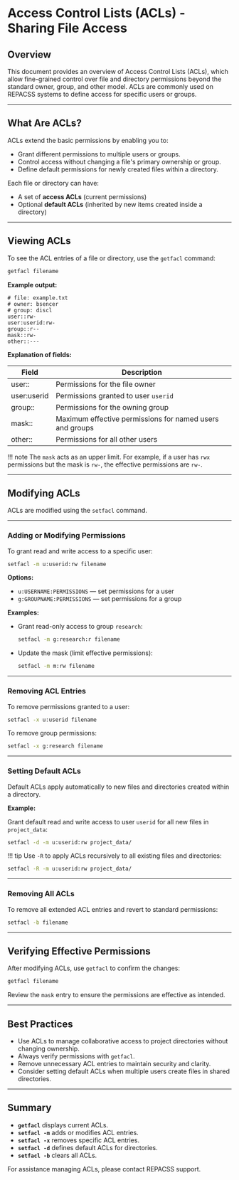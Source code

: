 # Access Control Lists (ACLs) - Sharing File Access

## Overview

This document provides an overview of Access Control Lists (ACLs), which allow fine-grained control over file and directory permissions beyond the standard owner, group, and other model. ACLs are commonly used on REPACSS systems to define access for specific users or groups.

---

## What Are ACLs?

ACLs extend the basic permissions by enabling you to:

- Grant different permissions to multiple users or groups.
- Control access without changing a file's primary ownership or group.
- Define default permissions for newly created files within a directory.

Each file or directory can have:

- A set of **access ACLs** (current permissions)
- Optional **default ACLs** (inherited by new items created inside a directory)

---

## Viewing ACLs

To see the ACL entries of a file or directory, use the `getfacl` command:

```bash
getfacl filename
```

**Example output:**

```
# file: example.txt
# owner: bsencer
# group: discl
user::rw-
user:userid:rw-
group::r--
mask::rw-
other::---
```

**Explanation of fields:**

| Field        | Description                                                |
|--------------|------------------------------------------------------------|
| user::       | Permissions for the file owner                            |
| user:userid   | Permissions granted to user `userid`                       |
| group::      | Permissions for the owning group                          |
| mask::       | Maximum effective permissions for named users and groups  |
| other::      | Permissions for all other users                           |

!!! note
The `mask` acts as an upper limit. For example, if a user has `rwx` permissions but the mask is `rw-`, the effective permissions are `rw-`.

---

## Modifying ACLs

ACLs are modified using the `setfacl` command.

---

### Adding or Modifying Permissions

To grant read and write access to a specific user:

```bash
setfacl -m u:userid:rw filename
```

**Options:**

- `u:USERNAME:PERMISSIONS` — set permissions for a user
- `g:GROUPNAME:PERMISSIONS` — set permissions for a group

**Examples:**

- Grant read-only access to group `research`:

  ```bash
  setfacl -m g:research:r filename
  ```

- Update the mask (limit effective permissions):

  ```bash
  setfacl -m m:rw filename
  ```

---

### Removing ACL Entries

To remove permissions granted to a user:

```bash
setfacl -x u:userid filename
```

To remove group permissions:

```bash
setfacl -x g:research filename
```

---

### Setting Default ACLs

Default ACLs apply automatically to new files and directories created within a directory.

**Example:**

Grant default read and write access to user `userid` for all new files in `project_data`:

```bash
setfacl -d -m u:userid:rw project_data/
```

!!! tip
Use `-R` to apply ACLs recursively to all existing files and directories:

```bash
setfacl -R -m u:userid:rw project_data/
```

---

### Removing All ACLs

To remove all extended ACL entries and revert to standard permissions:

```bash
setfacl -b filename
```

---

## Verifying Effective Permissions

After modifying ACLs, use `getfacl` to confirm the changes:

```bash
getfacl filename
```

Review the `mask` entry to ensure the permissions are effective as intended.

---

## Best Practices

- Use ACLs to manage collaborative access to project directories without changing ownership.
- Always verify permissions with `getfacl`.
- Remove unnecessary ACL entries to maintain security and clarity.
- Consider setting default ACLs when multiple users create files in shared directories.

---

## Summary

- **`getfacl`** displays current ACLs.
- **`setfacl -m`** adds or modifies ACL entries.
- **`setfacl -x`** removes specific ACL entries.
- **`setfacl -d`** defines default ACLs for directories.
- **`setfacl -b`** clears all ACLs.

For assistance managing ACLs, please contact REPACSS support.
